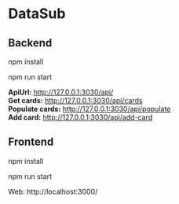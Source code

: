 # DataSub

## Backend 

npm install

npm run start

**ApiUrl:** http://127.0.0.1:3030/api/  
**Get cards:** http://127.0.0.1:3030/api/cards  
**Populate cards:** http://127.0.0.1:3030/api/populate  
**Add card:** http://127.0.0.1:3030/api/add-card

## Frontend

npm install

npm run start  

Web: http://localhost:3000/
